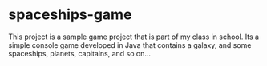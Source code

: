 # spaceships-game

This project is a sample game project that is part of my class in school. 
Its a simple console game developed in Java that contains a galaxy, and some spaceships, planets, capitains, and so on...
